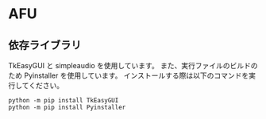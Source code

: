 # AFU


## 依存ライブラリ
TkEasyGUI と simpleaudio を使用しています。
また、実行ファイルのビルドのため Pyinstaller を使用しています。
インストールする際は以下のコマンドを実行してください。
```
python -m pip install TkEasyGUI
python -m pip install Pyinstaller
```